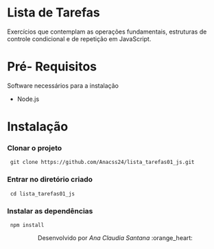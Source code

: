# Lista de Tarefas
Exercícios que contemplam as operações fundamentais, estruturas de controle condicional e de repetição em JavaScript.

# Pré- Requisitos

Software necessários para a instalação
<ul>
  <li>Node.js</li>
</ul>

# Instalação

### Clonar o projeto 
```
 git clone https://github.com/Anacss24/lista_tarefas01_js.git 
```
### Entrar no diretório criado
```
 cd lista_tarefas01_js
```
### Instalar as dependências
```
 npm install
```
<p align="center">
Desenvolvido por <i>Ana Claudia Santana</i> :orange_heart:
</p>
